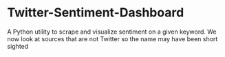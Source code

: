 # Twitter-Sentiment-Dashboard
A Python utility to scrape and visualize sentiment on a given keyword. We now look at sources that are not Twitter so the name may have been short sighted 